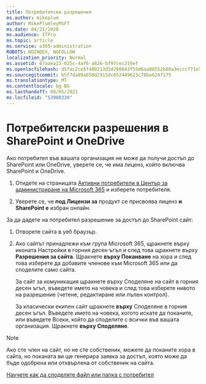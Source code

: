 ```yaml
---
title: Потребителски разрешения
ms.author: mikeplum
author: MikePlumleyMSFT
ms.date: 04/21/2020
ms.audience: ITPro
ms.topic: article
ms.service: o365-administration
ROBOTS: NOINDEX, NOFOLLOW
localization_priority: Normal
ms.assetid: 67aaea23-025c-4af6-a826-bf97cec216ef
ms.openlocfilehash: d5fac2ce5f480213d5d260843f59d6aa08552b60a3eccc771e5eb3f7aa814b66
ms.sourcegitcommit: b5f7da89a650d2915dc652449623c78be6247175
ms.translationtype: MT
ms.contentlocale: bg-BG
ms.lasthandoff: 08/05/2021
ms.locfileid: "53908339"
---
```

# <a name="user-permissions-in-sharepoint-and-onedrive"></a>Потребителски разрешения в SharePoint и OneDrive

Ако потребител във вашата организация не може да получи достъп до SharePoint или OneDrive, уверете се, че има лиценз, който включва SharePoint и OneDrive. 
  
1. Отидете на страницата [Активни потребители в Център за администриране на Microsoft 365](https://portal.office.com/adminportal/home#/users) и изберете потребителя. 
    
2. Уверете се, че **под Лицензи за** продукт се присвоява лиценз **и SharePoint е** избран онлайн. 
    
 За да дадете на потребител разрешение за достъп до SharePoint сайт: 
  
1. Отворете сайта в уеб браузър.
    
2. Ако сайтът принадлежи към група Microsoft 365, щракнете върху иконата Настройки в горния десен ъгъл и след това щракнете върху **Разрешения за сайта**. Щракнете **върху Поканване** на хора и след това изберете да добавите членове към Microsoft 365 или да споделите само сайта. 
    
    За сайт за  комуникация щракнете върху Споделяне на сайт в горния десен ъгъл, въведете името на човека и след това изберете нивото на разрешение (четене, редактиране или пълен контрол). 
    
    За класически екипен сайт щракнете **върху** Споделяне в горния десен ъгъл. Въведете името на човека, когото искате да поканите, или въведете Всеки, който да споделите с всички във вашата организация. Щракнете **върху Споделяне**.
    
> [!NOTE]
> Ако сте член на сайт, но не сте собственик, можете да поканите хора в сайта, но поканата ви ще генерира заявка за достъп, която може да бъде одобрена или отхвърлена от собственик на сайта. 
  
[Научете как да споделяте файл или папка с потребител](https://go.microsoft.com/fwlink/?linkid=533408)
  

